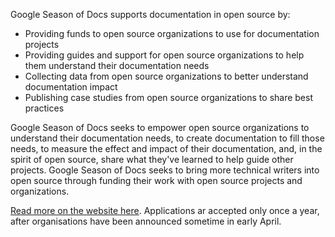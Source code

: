 
Google Season of Docs supports documentation in open source by:

- Providing funds to open source organizations to use for documentation projects
- Providing guides and support for open source organizations to help them understand their documentation needs
- Collecting data from open source organizations to better understand documentation impact
- Publishing case studies from open source organizations to share best practices

Google Season of Docs seeks to empower open source organizations to understand their documentation needs, to create documentation to fill those needs, to measure the effect and impact of their documentation, and, in the spirit of open source, share what they've learned to help guide other projects. Google Season of Docs seeks to bring more technical writers into open source through funding their work with open source projects and organizations.

[Read more on the website here](https://developers.google.com/season-of-docs/docs/get-started).  Applications ar accepted only once a year, after organisations have been announced sometime in early April.